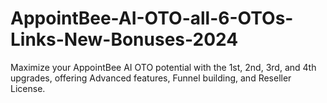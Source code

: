 # AppointBee-AI-OTO-all-6-OTOs-Links-New-Bonuses-2024
Maximize your AppointBee AI OTO potential with the 1st, 2nd, 3rd, and 4th upgrades, offering Advanced features, Funnel building, and Reseller License.

